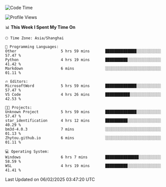 <!--START_SECTION:waka-->
![Code Time](http://img.shields.io/badge/Code%20Time-2%2C238%20hrs%2040%20mins-blue)

![Profile Views](http://img.shields.io/badge/Profile%20Views-6-blue)

📊 **This Week I Spent My Time On** 

```text
🕑︎ Time Zone: Asia/Shanghai

💬 Programming Languages: 
Other                    5 hrs 59 mins       ██████████████░░░░░░░░░░░   57.47 % 
Python                   4 hrs 19 mins       ██████████░░░░░░░░░░░░░░░   41.42 % 
Markdown                 6 mins              ░░░░░░░░░░░░░░░░░░░░░░░░░   01.11 % 

🔥 Editors: 
MicrosoftWord            5 hrs 59 mins       ██████████████░░░░░░░░░░░   57.47 % 
VS Code                  4 hrs 26 mins       ███████████░░░░░░░░░░░░░░   42.53 % 

🐱‍💻 Projects: 
Unknown Project          5 hrs 59 mins       ██████████████░░░░░░░░░░░   57.47 % 
star_identification      4 hrs 12 mins       ██████████░░░░░░░░░░░░░░░   40.29 % 
bm3d-4.0.3               7 mins              ░░░░░░░░░░░░░░░░░░░░░░░░░   01.13 % 
Zhytou.github.io         6 mins              ░░░░░░░░░░░░░░░░░░░░░░░░░   01.11 % 

💻 Operating System: 
Windows                  6 hrs 7 mins        ███████████████░░░░░░░░░░   58.59 % 
WSL                      4 hrs 19 mins       ██████████░░░░░░░░░░░░░░░   41.41 % 
```


 Last Updated on 06/02/2025 03:47:20 UTC
<!--END_SECTION:waka-->